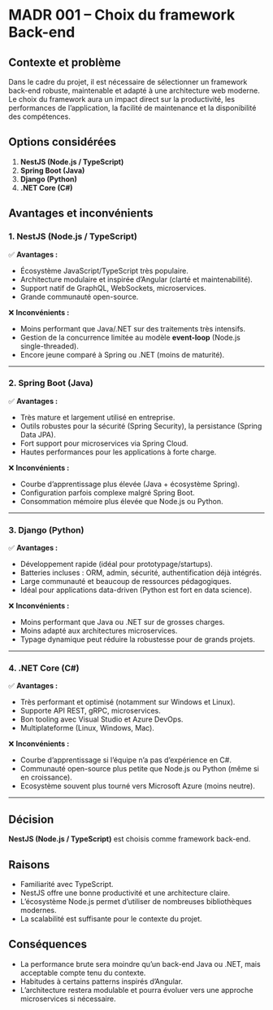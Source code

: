 # MADR 001 – Choix du framework Back-end

## Contexte et problème
Dans le cadre du projet, il est nécessaire de sélectionner un framework back-end robuste, maintenable et adapté à une architecture web moderne.
Le choix du framework aura un impact direct sur la productivité, les performances de l’application, la facilité de maintenance et la disponibilité des compétences.  

## Options considérées
1. **NestJS (Node.js / TypeScript)**  
2. **Spring Boot (Java)**  
3. **Django (Python)**  
4. **.NET Core (C#)**  

## Avantages et inconvénients

### 1. NestJS (Node.js / TypeScript)
✅ **Avantages :**
- Écosystème JavaScript/TypeScript très populaire.  
- Architecture modulaire et inspirée d’Angular (clarté et maintenabilité).  
- Support natif de GraphQL, WebSockets, microservices.  
- Grande communauté open-source.  

❌ **Inconvénients :**
- Moins performant que Java/.NET sur des traitements très intensifs.  
- Gestion de la concurrence limitée au modèle **event-loop** (Node.js single-threaded).  
- Encore jeune comparé à Spring ou .NET (moins de maturité).  

---

### 2. Spring Boot (Java)
✅ **Avantages :**
- Très mature et largement utilisé en entreprise.  
- Outils robustes pour la sécurité (Spring Security), la persistance (Spring Data JPA).  
- Fort support pour microservices via Spring Cloud.  
- Hautes performances pour les applications à forte charge.  

❌ **Inconvénients :**
- Courbe d’apprentissage plus élevée (Java + écosystème Spring).  
- Configuration parfois complexe malgré Spring Boot.  
- Consommation mémoire plus élevée que Node.js ou Python.  

---

### 3. Django (Python)
✅ **Avantages :**
- Développement rapide (idéal pour prototypage/startups).  
- Batteries incluses : ORM, admin, sécurité, authentification déjà intégrés.  
- Large communauté et beaucoup de ressources pédagogiques.  
- Idéal pour applications data-driven (Python est fort en data science).  

❌ **Inconvénients :**
- Moins performant que Java ou .NET sur de grosses charges.  
- Moins adapté aux architectures microservices.  
- Typage dynamique peut réduire la robustesse pour de grands projets.  

---

### 4. .NET Core (C#)
✅ **Avantages :**
- Très performant et optimisé (notamment sur Windows et Linux).  
- Supporte API REST, gRPC, microservices.  
- Bon tooling avec Visual Studio et Azure DevOps.  
- Multiplateforme (Linux, Windows, Mac).  

❌ **Inconvénients :**
- Courbe d’apprentissage si l’équipe n’a pas d’expérience en C#.  
- Communauté open-source plus petite que Node.js ou Python (même si en croissance).  
- Ecosystème souvent plus tourné vers Microsoft Azure (moins neutre).  

---

## Décision
**NestJS (Node.js / TypeScript)** est choisis comme framework back-end.  

## Raisons
- Familiarité avec TypeScript.  
- NestJS offre une bonne productivité et une architecture claire.  
- L’écosystème Node.js permet d’utiliser de nombreuses bibliothèques modernes.  
- La scalabilité est suffisante pour le contexte du projet.  

## Conséquences
- La performance brute sera moindre qu’un back-end Java ou .NET, mais acceptable compte tenu du contexte.  
- Habitudes à certains patterns inspirés d’Angular.  
- L’architecture restera modulable et pourra évoluer vers une approche microservices si nécessaire.  
